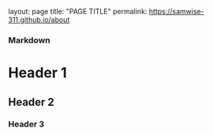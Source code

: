 layout: page
title: "PAGE TITLE"
permalink: https://samwise-311.github.io/about

### Markdown

# Header 1
## Header 2
### Header 3

